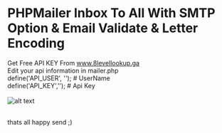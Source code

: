 # PHPMailer Inbox To All With SMTP Option & Email Validate & Letter Encoding
Get Free API KEY From www.8levellookup.ga
<br />
Edit your api information in mailer.php
<br />
define('API_USER', ''); # UserName 
<br />
define('API_KEY',''); # Api Key 
<br />
<br />
![alt text](https://i.ibb.co/F593mNV/Screenshot-from-2022-11-15-19-16-57.png)
<br />
<br />

thats all happy send ;)
